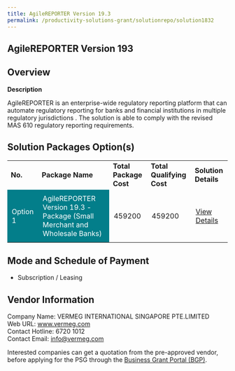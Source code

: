 ```yaml
---
title: AgileREPORTER Version 19.3
permalink: /productivity-solutions-grant/solutionrepo/solution1832
---
```


## AgileREPORTER Version 193

## Overview

**Description**

AgileREPORTER is an enterprise-wide regulatory reporting platform that can automate regulatory reporting for banks and financial institutions in multiple regulatory jurisdictions .
The solution is able to comply with the revised MAS 610 regulatory reporting requirements. 

## Solution Packages Option(s)

<table>
<tr>
<td><b>No.</b></td>
<td><b>Package Name</b></td>
<td><b>Total Package Cost</b></td>
<td><b>Total Qualifying Cost</b></td>
<td><b>Solution Details</b></td>
</tr>
<tr>
<td style='padding: 10px; background-color: #037E8A; color: #FFFFFF;'>Option 1</td>
<td style='padding: 10px; background-color: #037E8A; color: #FFFFFF;'>AgileREPORTER Version 19.3 - Package (Small Merchant and Wholesale Banks)</td>
<td style='padding: 10px;'>459200</td>
<td style='padding: 10px;'>459200</td>
<td style='padding: 10px;'><a href='https://www.gobusiness.gov.sg/images/psg/Desensitised_Vermeg_Annex_3.pdf' target='_blank'>View Details</a></td>
</tr>
</table>

## Mode and Schedule of Payment

 - Subscription / Leasing

## Vendor Information

 Company Name: VERMEG INTERNATIONAL SINGAPORE PTE.LIMITED<br>Web URL: www.vermeg.com<br>Contact Hotline: 6720 1012<br>Contact Email: info@vermeg.com<br>

Interested companies can get a quotation from the pre-approved vendor, before applying for the PSG through the <a href='https://www.businessgrants.gov.sg/' target='_blank' rel='noopener'>Business Grant Portal (BGP)</a>.

<script src="/jquery/resize-tables.js"></script>
